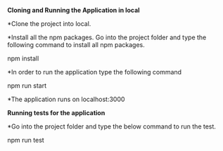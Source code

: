 **Cloning and Running the Application in local**

*Clone the project into local.

*Install all the npm packages. Go into the project folder and type the following command to install all npm packages.

npm install


*In order to run the application type the following command

npm run start

*The application runs on localhost:3000


**Running tests for the application**

*Go into the project folder and type the below command to run the test.

npm run test